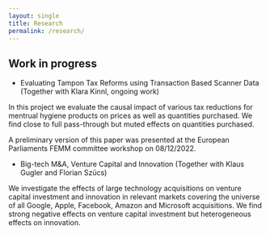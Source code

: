 ```yaml
---
layout: single
title: Research
permalink: /research/
---
```


## Work in progress

* Evaluating Tampon Tax Reforms using Transaction Based Scanner Data (Together with Klara Kinnl, ongoing work)

In this project we evaluate the causal impact of various tax reductions for mentrual hygiene products on prices as well as quantities purchased. We find close to full pass-through but muted effects on quantities purchased. 

A preliminary version of this paper was presented at the European Parliaments FEMM committee workshop on 08/12/2022.

* Big-tech M&A, Venture Capital and Innovation (Together with Klaus Gugler and Florian Szücs)

We investigate the effects of large technology acquisitions on venture capital investment and innovation in relevant markets covering the universe of all Google, Apple, Facebook, Amazon and Microsoft acquisitions. We find strong negative effects on venture capital investment but heterogeneous effects on innovation.
